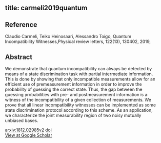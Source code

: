 title: carmeli2019quantum
---


## Reference

Claudio Carmeli, Teiko Heinosaari, Alessandro Toigo, Quantum Incompatibility Witnesses,Physical review letters, 122(13), 130402, 
2019,

## Abstract 

  We demonstrate that quantum incompatibility can always be detected by means
of a state discrimination task with partial intermediate information. This is
done by showing that only incompatible measurements allow for an efficient use
of premeasurement information in order to improve the probability of guessing
the correct state. Thus, the gap between the guessing probabilities with pre-
and postmeasurement information is a witness of the incompatibility of a given
collection of measurements. We prove that all linear incompatibility witnesses
can be implemented as some state discrimination protocol according to this
scheme. As an application, we characterize the joint measurability region of
two noisy mutually unbiased bases.

    

[arxiv:1812.02985v2](https://arxiv.org/abs/1812.02985v2)
[doi](https://doi.org/10.1103/PhysRevLett.122.130402)     
[View at Google Scholar](https://scholar.google.com/scholar_lookup?arxiv_id=1812.02985)
